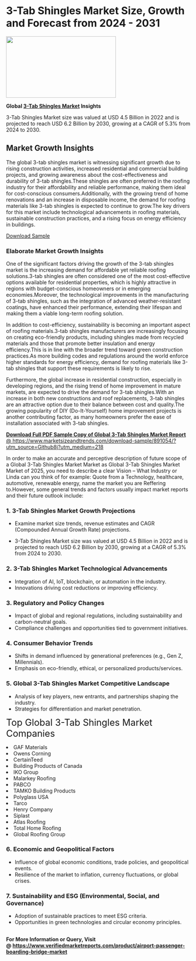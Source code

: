 <H1>3-Tab Shingles Market Size, Growth and Forecast from 2024 - 2031</H1><img class="aligncenter size-medium wp-image-584254" src="https://thirdeyenews.in/wp-content/uploads/2024/09/Global-Market-Research-300x168.jpeg" alt="" width="300" height="168" /><p><strong>Global&nbsp;<a href="https://www.marketsizeandtrends.com/download-sample/891054/?utm_source=Github8j?utm_medium=218">3-Tab Shingles Market</a> Insights</strong></p><p>3-Tab Shingles Market size was valued at USD 4.5 Billion in 2022 and is projected to reach USD 6.2 Billion by 2030, growing at a CAGR of 5.3% from 2024 to 2030.</p><p><h2>Market Growth Insights</h2> <p>The global 3-tab shingles market is witnessing significant growth due to rising construction activities, increased residential and commercial building projects, and growing awareness about the cost-effectiveness and durability of 3-tab shingles.These shingles are often preferred in the roofing industry for their affordability and reliable performance, making them ideal for cost-conscious consumers.Additionally, with the growing trend of home renovations and an increase in disposable income, the demand for roofing materials like 3-tab shingles is expected to continue to grow.The key drivers for this market include technological advancements in roofing materials, sustainable construction practices, and a rising focus on energy efficiency in buildings.</p> <p><a href="#">Download Sample</a></p> <h3>Elaborate Market Growth Insights</h3> <p>One of the significant factors driving the growth of the 3-tab shingles market is the increasing demand for affordable yet reliable roofing solutions.3-tab shingles are often considered one of the most cost-effective options available for residential properties, which is highly attractive in regions with budget-conscious homeowners or in emerging economies.Moreover, the technological improvements in the manufacturing of 3-tab shingles, such as the integration of advanced weather-resistant coatings, have enhanced their performance, extending their lifespan and making them a viable long-term roofing solution.</p> <p>In addition to cost-efficiency, sustainability is becoming an important aspect of roofing materials.3-tab shingles manufacturers are increasingly focusing on creating eco-friendly products, including shingles made from recycled materials and those that promote better insulation and energy efficiency.This is in line with the broader trend toward green construction practices.As more building codes and regulations around the world enforce higher standards for energy efficiency, demand for roofing materials like 3-tab shingles that support these requirements is likely to rise.</p> <p>Furthermore, the global increase in residential construction, especially in developing regions, and the rising trend of home improvement in mature markets, are expected to drive the demand for 3-tab shingles.With an increase in both new constructions and roof replacements, 3-tab shingles are an attractive option due to their balance between cost and quality.The growing popularity of DIY (Do-It-Yourself) home improvement projects is another contributing factor, as many homeowners prefer the ease of installation associated with 3-tab shingles.</p> <p><a href="#"></p><p><span class=""><strong>Download Full PDF Sample Copy of Global 3-Tab Shingles Market Report</strong> @ <a href="https://www.marketsizeandtrends.com/download-sample/891054/?utm_source=Github8j?utm_medium=218" target="_blank">https://www.marketsizeandtrends.com/download-sample/891054/?utm_source=Github8j?utm_medium=218</a></span></p><p>In order to make an accurate and perceptive description of future scope of a Global&nbsp;3-Tab Shingles Market Market as Global&nbsp;3-Tab Shingles Market Market of 2025, you need to describe a clear Vision &ndash; What Industry or Linda can you think of for example: Quote from a Technology, healthcare, automotive, renewable energy, name the market you are Reffering to.However, some general trends and factors usually impact market reports and their future outlook include:</p><h3>1.&nbsp;<strong>3-Tab Shingles Market Growth Projections</strong></h3><ul><li>Examine market size trends, revenue estimates and CAGR (Compounded Annual Growth Rate) projections.</li><li><p>3-Tab Shingles Market size was valued at USD 4.5 Billion in 2022 and is projected to reach USD 6.2 Billion by 2030, growing at a CAGR of 5.3% from 2024 to 2030.</p></li></ul><h3>2.&nbsp;<strong>3-Tab Shingles Market Technological Advancements</strong></h3><ul><li>Integration of AI, IoT, blockchain, or automation in the industry.</li><li>Innovations driving cost reductions or improving efficiency.</li></ul><h3>3.&nbsp;<strong>Regulatory and Policy Changes</strong></h3><ul><li>Impact of global and regional regulations, including sustainability and carbon-neutral goals.</li><li>Compliance challenges and opportunities tied to government initiatives.</li></ul><h3>4.&nbsp;<strong>Consumer Behavior Trends</strong></h3><ul><li>Shifts in demand influenced by generational preferences (e.g., Gen Z, Millennials).</li><li>Emphasis on eco-friendly, ethical, or personalized products/services.</li></ul><h3>5.&nbsp;<strong>Global 3-Tab Shingles Market Competitive Landscape</strong></h3><ul><li>Analysis of key players, new entrants, and partnerships shaping the industry.</li><li>Strategies for differentiation and market penetration.</li></ul><p data-pm-slice="1 1 []"><span style="color: inherit; font-family: inherit; font-size: 25px;">Top Global 3-Tab Shingles Market Companies</span></p><div class="" data-test-id=""><p><li>GAF Materials</li><li> Owens Corning</li><li> CertainTeed</li><li> Building Products of Canada</li><li> IKO Group</li><li> Malarkey Roofing</li><li> PABCO</li><li> TAMKO Building Products</li><li> Polyglass USA</li><li> Tarco</li><li> Henry Company</li><li> Siplast</li><li> Atlas Roofing</li><li> Total Home Roofing</li><li> Global Roofing Group</li></p></div><h3>6.&nbsp;<strong>Economic and Geopolitical Factors</strong></h3><ul><li>Influence of global economic conditions, trade policies, and geopolitical events.</li><li>Resilience of the market to inflation, currency fluctuations, or global crises.</li></ul><h3>7.&nbsp;<strong>Sustainability and ESG (Environmental, Social, and Governance)</strong></h3><ul><li>Adoption of sustainable practices to meet ESG criteria.</li><li>Opportunities in green technologies and circular economy principles.</li></ul><h2><strong style="font-size: 14px;">For More Information or Query, Visit @&nbsp;</strong><a style="background-color: #ffffff; font-size: 14px;" href="https://www.marketsizeandtrends.com/report/3-tab-shingles-market/" target="_blank">https://www.verifiedmarketreports.com/product/airport-passenger-boarding-bridge-market</a></h2>